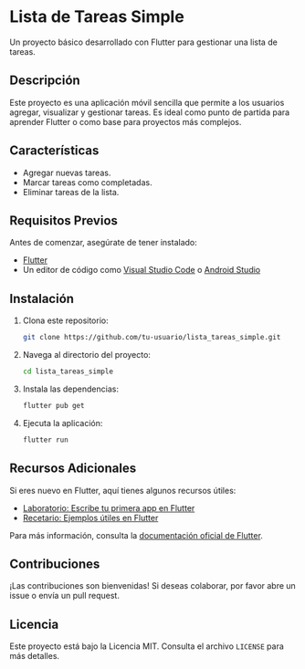 # Lista de Tareas Simple

Un proyecto básico desarrollado con Flutter para gestionar una lista de tareas.

## Descripción

Este proyecto es una aplicación móvil sencilla que permite a los usuarios agregar, visualizar y gestionar tareas. Es ideal como punto de partida para aprender Flutter o como base para proyectos más complejos.

## Características

- Agregar nuevas tareas.
- Marcar tareas como completadas.
- Eliminar tareas de la lista.

## Requisitos Previos

Antes de comenzar, asegúrate de tener instalado:

- [Flutter](https://flutter.dev/docs/get-started/install)
- Un editor de código como [Visual Studio Code](https://code.visualstudio.com/) o [Android Studio](https://developer.android.com/studio)

## Instalación

1. Clona este repositorio:
    ```bash
    git clone https://github.com/tu-usuario/lista_tareas_simple.git
    ```
2. Navega al directorio del proyecto:
    ```bash
    cd lista_tareas_simple
    ```
3. Instala las dependencias:
    ```bash
    flutter pub get
    ```
4. Ejecuta la aplicación:
    ```bash
    flutter run
    ```

## Recursos Adicionales

Si eres nuevo en Flutter, aquí tienes algunos recursos útiles:

- [Laboratorio: Escribe tu primera app en Flutter](https://docs.flutter.dev/get-started/codelab)
- [Recetario: Ejemplos útiles en Flutter](https://docs.flutter.dev/cookbook)

Para más información, consulta la [documentación oficial de Flutter](https://docs.flutter.dev/).

## Contribuciones

¡Las contribuciones son bienvenidas! Si deseas colaborar, por favor abre un issue o envía un pull request.

## Licencia

Este proyecto está bajo la Licencia MIT. Consulta el archivo `LICENSE` para más detalles.
